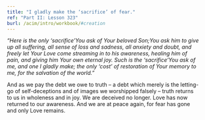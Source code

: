 ```yaml
---
title: "I gladly make the ‘sacrifice’ of fear."
ref: "Part II: Lesson 323"
burl: /acim/intro/workbook/#creation
---
```


*“Here is the only ‘sacrifice’You ask of Your beloved Son;You ask him to
give up all suffering, all sense of loss and sadness, all anxiety and
doubt, and freely let Your Love come streaming in to his awareness,
healing him of pain, and giving him Your own eternal joy. Such is the
‘sacrifice’You ask of me, and one I gladly make; the only ‘cost’ of
restoration of Your memory to me, for the salvation of the world.”*

And as we pay the debt we owe to truth – a debt which merely is the
letting-go of self-deceptions and of images we worshipped falsely –
truth returns to us in wholeness and in joy. We are deceived no longer.
Love has now returned to our awareness. And we are at peace again, for
fear has gone and only Love remains.

